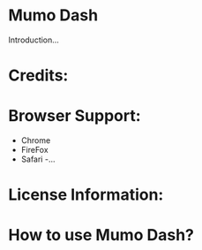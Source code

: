 
<h1>Mumo Dash</h1>
Introduction...


<h1>Credits:</h1>


<h1>Browser Support:</h1>

- Chrome 
- FireFox 
- Safari 
-...

<h1>License Information:</h1>



<h1>How to use Mumo Dash?</h1>


